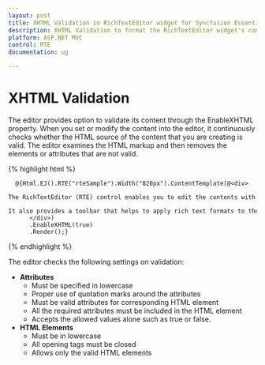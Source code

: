```yaml
---
layout: post
title: XHTML Validation in RichTextEditor widget for Syncfusion Essential ASP.NET MVC
description: XHTML Validation to format the RichTextEditor widget's content
platform: ASP.NET MVC
control: RTE
documentation: ug

---
```

# XHTML Validation

The editor provides option to validate its content through the EnableXHTML property. When you set or modify the content into the editor, it continuously checks whether the HTML source of the content that you are creating is valid. The editor examines the HTML markup and then removes the elements or attributes that are not valid. 

{% highlight html %}

      @{Html.EJ().RTE("rteSample").Width("820px").ContentTemplate(@<div>
              The RichTextEditor (RTE) control enables you to edit the contents with insert table and images
              It also provides a toolbar that helps to apply rich text formats to the content entered in the TextArea
          </div>)
          .EnableXHTML(true)
          .Render();}

{% endhighlight %}

The editor checks the following settings on validation:

* **Attributes** 
  * Must be specified in lowercase 
  * Proper use of quotation marks around the attributes
  * Must be valid attributes for corresponding HTML element
  * All the required attributes must be included in the HTML element
  * Accepts the allowed values alone such as true or false.
* **HTML** **Elements** 
  * Must be in lowercase 
  * All opening tags must be closed
  * Allows only the valid HTML elements

